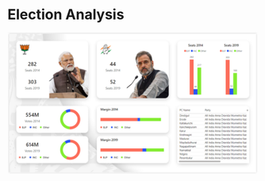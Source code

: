 # Election Analysis
![Dashboard](https://github.com/karan-meher/Election-Analysis/blob/master/Screenshot/Dashboard%20Screenshot.png)
